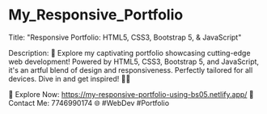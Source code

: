 # My_Responsive_Portfolio

Title: "Responsive Portfolio: HTML5, CSS3, Bootstrap 5, & JavaScript"

Description:
🚀 Explore my captivating portfolio showcasing cutting-edge web development! Powered by HTML5, CSS3, Bootstrap 5, and JavaScript, it's an artful blend of design and responsiveness. Perfectly tailored for all devices. Dive in and get inspired! 💼🌟

🔗 Explore Now: https://my-responsive-portfolio-using-bs05.netlify.app/
📧 Contact Me: 7746990174
🌐 #WebDev #Portfolio
